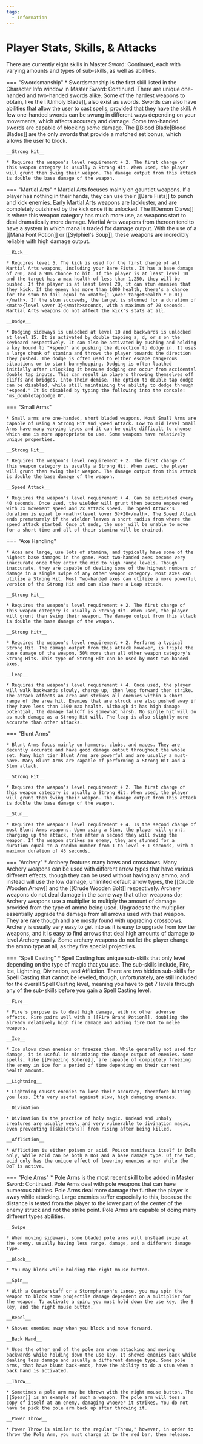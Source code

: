 ```yaml
---
tags:
  - Information
---
```


# Player Stats, Skills, & Attacks

There are currently eight skills in Master Sword: Continued, each with varying amounts and types of sub-skills, as well as abilities.



=== "Swordsmanship"
    * Swordsmanship is the first skill listed in the Character Info window in Master Sword: Continued. There are unique one-handed and two-handed swords alike. Some of the hardest weapons to obtain, like the [[Unholy Blade]], also exist as swords. Swords can also have abilities that allow the user to cast spells, provided that they have the skill. A few one-handed swords can be swung in different ways depending on your movements, which affects accuracy and damage. Some two-handed swords are capable of blocking some damage. The [[Blood Blade|Blood Blades]] are the only swords that provide a matched set bonus, which allows the user to block.

    __Strong Hit__

    * Requires the weapon's level requirement + 2. The first charge of this weapon category is usually a Strong Hit. When used, the player will grunt then swing their weapon. The damage output from this attack is double the base damage of the weapon.



=== "Martial Arts"
    * Martial Arts focuses mainly on gauntlet weapons. If a player has nothing in their hands, they can use their [[Bare Fists]] to punch and kick enemies. Early Martial Arts weapons are lackluster, and are completely outshined by the kick once it is unlocked. The [[Demon Claws]] is where this weapon category has much more use, as weapons start to deal dramatically more damage. Martial Arts weapons from thereon tend to have a system in which mana is traded for damage output. With the use of a [[Mana Font Potion]] or [[Sylphiel's Soup]], these weapons are incredibly reliable with high damage output.

    __Kick__

    * Requires level 5. The kick is used for the first charge of all Martial Arts weapons, including your Bare Fists. It has a base damage of 200, and a 90% chance to hit. If the player is at least level 10 and the target has a max health of less than 1,250, they will be pushed. If the player is at least level 20, it can stun enemies that they kick. If the enemy has more than 1000 health, there's a chance for the stun to fail equal to <math>{1 \over targetHealth * 0.01}</math>. If the stun succeeds, the target is stunned for a duration of <math>{level \over 3}</math>seconds, with a maximum of 20 seconds. Martial Arts weapons do not affect the kick's stats at all.

    __Dodge__

    * Dodging sideways is unlocked at level 10 and backwards is unlocked at level 15. It is activated by double tapping a, d, or s on the keyboard respectively. It can also be activated by pushing and holding a key bound to "+speed" and pushing the direction to dodge in. It uses a large chunk of stamina and throws the player towards the direction they pushed. The dodge is often used to either escape dangerous situations or to start bunnyhopping. Dodging is often loathed initially after unlocking it because dodging can occur from accidental double tap inputs. This can result in players throwing themselves off cliffs and bridges, into their demise. The option to double tap dodge can be disabled, while still maintaining the ability to dodge through "+speed." It is disabled by typing the following into the console: "ms_doubletapdodge 0".



=== "Small Arms"

    * Small arms are one-handed, short bladed weapons. Most Small Arms are capable of using a Strong Hit and Speed Attack. Low to mid level Small Arms have many varying types and it can be quite difficult to choose which one is more appropriate to use. Some weapons have relatively unique properties.

    __Strong Hit__

    * Requires the weapon's level requirement + 2. The first charge of this weapon category is usually a Strong Hit. When used, the player will grunt then swing their weapon. The damage output from this attack is double the base damage of the weapon.

    __Speed Attack__

    * Requires the weapon's level requirement + 4. Can be activated every 40 seconds. Once used, the wielder will grunt then become empowered with 3x movement speed and 2x attack speed. The Speed Attack's duration is equal to <math>{level \over 5}+20</math>. The Speed Attack ends prematurely if the wielder leaves a short radius from where the speed attack started. Once it ends, the user will be unable to move for a short time and all of their stamina will be drained.



=== "Axe Handling"

    * Axes are large, use lots of stamina, and typically have some of the highest base damages in the game. Most two-handed axes become very inaccurate once they enter the mid to high range levels. Though inaccurate, they are capable of dealing some of the highest numbers of damage in a single swipe of any other weapon category. Most axes can utilize a Strong Hit. Most Two-handed axes can utilize a more powerful version of the Strong Hit and can also have a Leap attack. 

    __Strong Hit__

    * Requires the weapon's level requirement + 2. The first charge of this weapon category is usually a Strong Hit. When used, the player will grunt then swing their weapon. The damage output from this attack is double the base damage of the weapon.

    __Strong Hit+__

    * Requires the weapon's level requirement + 2. Performs a typical Strong Hit. The damage output from this attack however, is triple the base damage of the weapon, 50% more than all other weapon category's Strong Hits. This type of Strong Hit can be used by most two-handed axes.

    __Leap__

    * Requires the weapon's level requirement + 4. Once used, the player will walk backwards slowly, charge up, then leap forward then strike. The attack affects an area and strikes all enemies within a short range of the area hit. Enemies that are struck are also pushed away if they have less than 1500 max health. Although it has high damage potential, the damage falloff is somewhat harsh. No single hit will do as much damage as a Strong Hit will. The leap is also slightly more accurate than other attacks.



=== "Blunt Arms"

    * Blunt Arms focus mainly on hammers, clubs, and maces. They are decently accurate and have good damage output throughout the whole set. Many high tier Blunt Arms are powerful and are usually a must-have. Many Blunt Arms are capable of performing a Strong Hit and a Stun attack.

    __Strong Hit__

    * Requires the weapon's level requirement + 2. The first charge of this weapon category is usually a Strong Hit. When used, the player will grunt then swing their weapon. The damage output from this attack is double the base damage of the weapon.

    __Stun__

    * Requires the weapon's level requirement + 4. Is the second charge of most Blunt Arms weapons. Upon using a Stun, the player will grunt, charging up the attack, then after a second they will swing the weapon. If the weapon strikes an enemy, they are stunned for a duration equal to a random number from 1 to level + 1 seconds, with a maximum duration of 45 seconds.



=== "Archery"
    * Archery features many bows and crossbows. Many Archery weapons can be used with different arrow types that have various different effects, though they can be used without having any ammo, and instead will use the low damage, unlimited default arrow types, the [[Crude Wooden Arrow]] and the [[Crude Wooden Bolt]] respectively. Archery weapons do not deal damage in the same way that other weapons do; Archery weapons use a multiplier to multiply the amount of damage provided from the type of ammo being used. Upgrades to the multiplier essentially upgrade the damage from all arrows used with that weapon. They are rare though and are mostly found with upgrading crossbows. Archery is usually very easy to get into as it is easy to upgrade from low tier weapons, and it is easy to find arrows that deal high amounts of damage to level Archery easily. Some archery weapons do not let the player change the ammo type at all, as they fire special projectiles. 



=== "Spell Casting"
    * Spell Casting has unique sub-skills that only level depending on the type of magic that you use. The sub-skills include, Fire, Ice, Lightning, Divination, and Affliction. There are two hidden sub-skills for Spell Casting that cannot be leveled, though, unfortunately, are still included for the overall Spell Casting level, meaning you have to get 7 levels through any of the sub-skills before you gain a Spell Casting level.

    __Fire__

    * Fire's purpose is to deal high damage, with no other adverse effects. Fire pairs well with a [[Fire Brand Potion]], doubling the already relatively high fire damage and adding fire DoT to melee weapons.

    __Ice__

    * Ice slows down enemies or freezes them. While generally not used for damage, it is useful in minimizing the damage output of enemies. Some spells, like [[Freezing Sphere]], are capable of completely freezing the enemy in ice for a period of time depending on their current health amount.

    __Lightning__

    * Lightning causes enemies to lose their accuracy, therefore hitting you less. It's very useful against slow, high damaging enemies.

    __Divination__

    * Divination is the practice of holy magic. Undead and unholy creatures are usually weak, and very vulnerable to divination magic, even preventing [[skeletons]] from rising after being killed.

    __Affliction__

    * Affliction is either poison or acid. Poison manifests itself in DoTs only, while acid can be both a DoT and a base damage type. Of the two, acid only has the unique effect of lowering enemies armor while the DoT is active.



=== "Pole Arms"
    * Pole Arms is the most recent skill to be added in Master Sword: Continued. Pole Arms deal with pole weapons that can have numerous abilities. Pole Arms deal more damage the further the player is away while attacking. Large enemies suffer especially to this, because the distance is tested from the player to the lower part of the center of the enemy struck and not the strike point. Pole Arms are capable of doing many different types abilities.

    __Swipe__

    * When moving sideways, some bladed pole arms will instead swipe at the enemy, usually having less range, damage, and a different damage type.

    __Block__

    * You may block while holding the right mouse button.

    __Spin__

    * With a Quarterstaff or a Stormpharaoh's Lance, you may spin the weapon to block some projectile damage dependent on a multiplier for the weapon. To activate a spin, you must hold down the use key, the S key, and the right mouse button.

    __Repel__

    * Shoves enemies away when you block and move forward.

    __Back Hand__

    * Uses the other end of the pole arm when attacking and moving backwards while holding down the use key. It shoves enemies back while dealing less damage and usually a different damage type. Some pole arms, that have blunt back-ends, have the ability to do a stun when a back hand is activated.

    __Throw__

    * Sometimes a pole arm may be thrown with the right mouse button. The [[Spear]] is an example of such a weapon. The pole arm will toss a copy of itself at an enemy, damaging whoever it strikes. You do not have to pick the pole arm back up after throwing it.

    __Power Throw__

    * Power Throw is similar to the regular "Throw," however, in order to throw the Pole Arm, you must charge it to the red bar, then release.